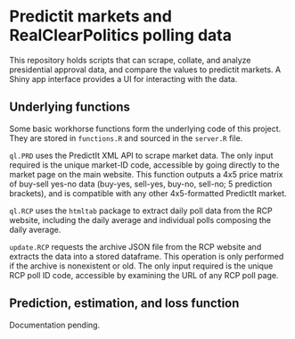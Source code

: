 # Predictit markets and RealClearPolitics polling data

This repository holds scripts that can scrape, collate, and analyze presidential approval data, and compare the values to predictit markets. A Shiny app interface provides a UI for interacting with the data.

## Underlying functions

Some basic workhorse functions form the underlying code of this project. They are stored in `functions.R` and sourced in the `server.R` file. 

`ql.PRD` uses the PredictIt XML API to scrape market data. The only input required is the unique market-ID code, accessible by going directly to the market page on the main website. This function outputs a 4x5 price matrix of buy-sell yes-no data (buy-yes, sell-yes, buy-no, sell-no; 5 prediction brackets), and is compatible with any other 4x5-formatted PredictIt market. 

`ql.RCP` uses the `htmltab` package to extract daily poll data from the RCP website, including the daily average and individual polls composing the daily average. 

`update.RCP` requests the archive JSON file from the RCP website and extracts the data into a stored dataframe. This operation is only performed if the archive is nonexistent or old. The only input required is the unique RCP poll ID code, accessible by examining the URL of any RCP poll page. 

## Prediction, estimation, and loss function

Documentation pending. 
